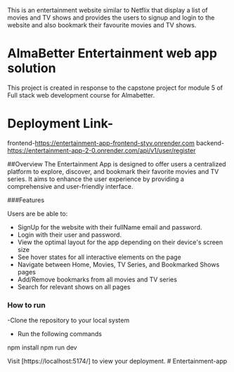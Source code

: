This is an entertainment website similar to Netflix that display a list of movies and TV shows and provides the users to signup and login to the website and also bookmark their favourite movies and TV shows.

# AlmaBetter Entertainment web app solution

This project is created in response to the capstone project for module 5 of Full stack web development course for Almabetter.

# Deployment Link-
frontend-https://entertainment-app-frontend-styv.onrender.com
backend-https://entertainment-app-2-0.onrender.com/api/v1/user/register


##Overview
The Entertainment App is designed to offer users a centralized platform to explore, discover, and bookmark their favorite movies and TV series.
It aims to enhance the user experience by providing a comprehensive and user-friendly interface.




###Features

Users are be able to:
- SignUp for the website with their fullName email and password.
- Login with their user and password.
- View the optimal layout for the app depending on their device's screen size
- See hover states for all interactive elements on the page
- Navigate between Home, Movies, TV Series, and Bookmarked Shows pages
- Add/Remove bookmarks from all movies and TV series
- Search for relevant shows on all pages


### How to run

-Clone the repository to your local system

- Run the following commands

npm install
npm run dev

Visit [https://localhost:5174/] to view your deployment. #   E n t e r t a i n m e n t - a p p
 
 
 
